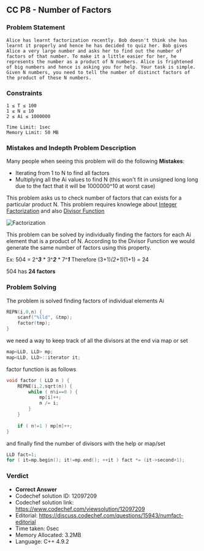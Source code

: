 ## CC P8 - Number of Factors

### Problem Statement

```
Alice has learnt factorization recently. Bob doesn't think she has learnt it properly and hence he has decided to quiz her. Bob gives Alice a very large number and asks her to find out the number of factors of that number. To make it a little easier for her, he represents the number as a product of N numbers. Alice is frightened of big numbers and hence is asking you for help. Your task is simple. Given N numbers, you need to tell the number of distinct factors of the product of these N numbers.
```

### Constraints

```
1 ≤ T ≤ 100
1 ≤ N ≤ 10
2 ≤ Ai ≤ 1000000

Time Limit: 1sec
Memory Limit: 50 MB
```

### Mistakes and Indepth Problem Description

Many people when seeing this problem will do the following **Mistakes**: 

- Iterating from 1 to N to find all factors
- Multiplying all the Ai values to find N (this won't fit in unsigned long long due to the fact that it will be 1000000^10 at worst case)

This problem asks us to check number of factors that can exists for a particular product N. This problem requires knowlege about [Integer Factorization](https://en.wikipedia.org/wiki/Integer_factorization) and also [Divisor Function](https://en.wikipedia.org/wiki/Divisor_function)

![Factorization](https://upload.wikimedia.org/wikipedia/commons/thumb/b/bf/PrimeDecompositionExample.svg/190px-PrimeDecompositionExample.svg.png)

This problem can be solved by individually finding the factors for each Ai element that is a product of N. According to the Divisor Function we would generate the same number of factors using this property.

Ex: 504 = 2^***3*** * 3^***2*** * 7^***1***
Therefore (3+1)*(2+1)*(1+1) = 24

504 has **24 factors**

### Problem Solving

The problem is solved finding factors of individual elements Ai

```C++
REPN(i,0,n) {
    scanf("%lld", &tmp);
    factor(tmp);
}
```

we need a way to keep track of all the divisors at the end via map or set

```C++
map<LLD, LLD> mp;
map<LLD, LLD>::iterator it;
```

factor function is as follows

```C++
void factor ( LLD n ) {
	REPNE(i,2,sqrt(n)) {
		while ( n%i==0 ) {
			mp[i]++;
			n /= i;
		}
	}
	
	if ( n!=1 ) mp[n]++;
}
```

and finally find the number of divisors with the help or map/set

```C++
LLD fact=1;
for ( it=mp.begin(); it!=mp.end(); ++it ) fact *= (it->second+1);
```

### Verdict

- **Correct Answer**
- Codechef solution ID: 12097209
- Codechef solution link: https://www.codechef.com/viewsolution/12097209
- Editorial: https://discuss.codechef.com/questions/15943/numfact-editorial
- Time taken: 0sec
- Memory Allocated: 3.2MB
- Language: C++ 4.9.2
